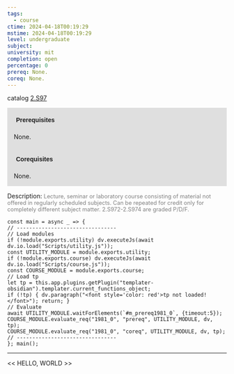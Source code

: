```yaml
---
tags:
  - course
ctime: 2024-04-18T00:19:29
mstime: 2024-04-18T00:19:29
level: undergraduate
subject: 
university: mit
completion: open
percentage: 0
prereq: None.
coreq: None.
---
```


catalog [2.S97](http://student.mit.edu/catalog/m2c.html#2.S97)

<span style="display: block; padding: 15px; background-color: rgb(100, 100, 100, 0.2);"><font id="m_prereq1981_0" style="display: block; font-family: Arial, sans-serif; font-weight: bold; padding: 5px">Prerequisites</font><br><span id="prereq1981_0">None.</span></span>
<span style="display: block; padding: 15px; background-color: rgb(100, 100, 100, 0.2);"><font id="m_coreq1981_0" style="display: block; font-family: Arial, sans-serif; font-weight: bold; padding: 5px">Corequisites</font><br><span id="coreq1981_0">None.</span></span>

<font style="">Description:</font>
<font style="color: grey; font-size: 0.8rem;">Lecture, seminar or laboratory course consisting of material not offered in regularly scheduled subjects. Can be repeated for credit only for completely different subject matter. 2.S972-2.S974 are graded P/D/F.</font>

```dataviewjs
const main = async _ => {
// --------------------------------
// Load modules
if (!module.exports.utility) dv.executeJs(await dv.io.load("Scripts/utility.js"));
const UTILITY_MODULE = module.exports.utility;
if (!module.exports.course) dv.executeJs(await dv.io.load("Scripts/course.js"));
const COURSE_MODULE = module.exports.course;
// Load tp
let tp = this.app.plugins.getPlugin("templater-obsidian").templater.current_functions_object;
if (!tp) { dv.paragraph("<font style='color: red'>tp not loaded!</font>"); return; }
// Evaluate
await UTILITY_MODULE.waitForElements(`#m_prereq1981_0`, {timeout:5});
COURSE_MODULE.evaluate_req("1981_0", "prereq", UTILITY_MODULE, dv, tp);
COURSE_MODULE.evaluate_req("1981_0", "coreq", UTILITY_MODULE, dv, tp);
// --------------------------------
}; main();
```

---

<< HELLO, WORLD >>
